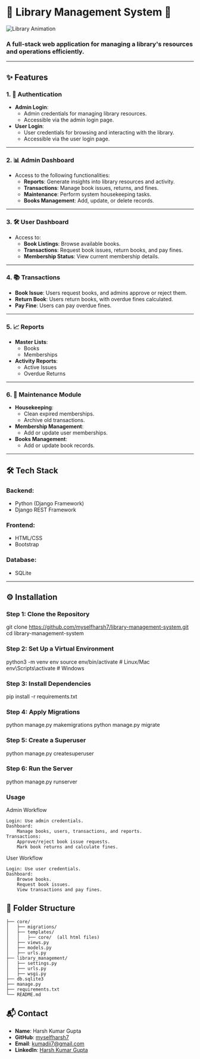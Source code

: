 # 🌟 **Library Management System** 🌟

![Library Animation](https://media.giphy.com/media/3o7abldj0b3rxrZUxW/giphy.gif)

### A full-stack web application for managing a library's resources and operations efficiently.

---

## **✨ Features**

### 1. **🔐 Authentication**
- **Admin Login**:
  - Admin credentials for managing library resources.
  - Accessible via the admin login page.
- **User Login**:
  - User credentials for browsing and interacting with the library.
  - Accessible via the user login page.

---

### 2. **📊 Admin Dashboard**
- Access to the following functionalities:
  - **Reports**: Generate insights into library resources and activity.
  - **Transactions**: Manage book issues, returns, and fines.
  - **Maintenance**: Perform system housekeeping tasks.
  - **Books Management**: Add, update, or delete records.

---

### 3. **🛠 User Dashboard**
- Access to:
  - **Book Listings**: Browse available books.
  - **Transactions**: Request book issues, return books, and pay fines.
  - **Membership Status**: View current membership details.

---

### 4. **📚 Transactions**
- **Book Issue**: Users request books, and admins approve or reject them.
- **Return Book**: Users return books, with overdue fines calculated.
- **Pay Fine**: Users can pay overdue fines.

---

### 5. **📈 Reports**
- **Master Lists**:
  - Books
  - Memberships
- **Activity Reports**:
  - Active Issues
  - Overdue Returns

---

### 6. **🧹 Maintenance Module**
- **Housekeeping**:
  - Clean expired memberships.
  - Archive old transactions.
- **Membership Management**:
  - Add or update user memberships.
- **Books Management**:
  - Add or update book records.

---

## **🛠 Tech Stack**

### **Backend**:
- Python (Django Framework)
- Django REST Framework

### **Frontend**:
- HTML/CSS
- Bootstrap

### **Database**:
- SQLite

---

## **⚙️ Installation**

### **Step 1: Clone the Repository**

git clone https://github.com/myselfharsh7/library-management-system.git
cd library-management-system


### **Step 2: Set Up a Virtual Environment**

python3 -m venv env
source env/bin/activate  # Linux/Mac
env\Scripts\activate  # Windows

### **Step 3: Install Dependencies**

pip install -r requirements.txt

### **Step 4: Apply Migrations**

python manage.py makemigrations
python manage.py migrate

### **Step 5: Create a Superuser**

python manage.py createsuperuser

### **Step 6: Run the Server**

python manage.py runserver

### **Usage**
Admin Workflow

    Login: Use admin credentials.
    Dashboard:
        Manage books, users, transactions, and reports.
    Transactions:
        Approve/reject book issue requests.
        Mark book returns and calculate fines.

User Workflow

    Login: Use user credentials.
    Dashboard:
        Browse books.
        Request book issues.
        View transactions and pay fines.

## 📂 **Folder Structure**

``` library-management-system/
├── core/
│   ├── migrations/
│   ├── templates/
│   │   ├── core/  (all html files)
│   ├── views.py
│   ├── models.py
│   ├── urls.py
├── library_management/
│   ├── settings.py
│   ├── urls.py
│   ├── wsgi.py
├── db.sqlite3
├── manage.py
├── requirements.txt
└── README.md
```

## **📬 Contact**

- **Name**: Harsh Kumar Gupta  
- **GitHub**: [myselfharsh7](https://github.com/myselfharsh7)  
- **Email**: [kumadii7@gmail.com](mailto:kumadii7@gmail.com)  
- **LinkedIn**: [Harsh Kumar Gupta](https://www.linkedin.com/in/harsh-kumar-gupta-4a624318b/)

